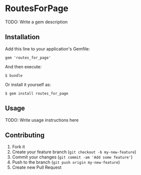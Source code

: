 # RoutesForPage

TODO: Write a gem description

## Installation

Add this line to your application's Gemfile:

    gem 'routes_for_page'

And then execute:

    $ bundle

Or install it yourself as:

    $ gem install routes_for_page

## Usage

TODO: Write usage instructions here

## Contributing

1. Fork it
2. Create your feature branch (`git checkout -b my-new-feature`)
3. Commit your changes (`git commit -am 'Add some feature'`)
4. Push to the branch (`git push origin my-new-feature`)
5. Create new Pull Request
